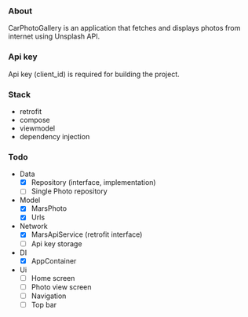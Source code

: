 ### About

CarPhotoGallery is an application that fetches and displays photos from internet using Unsplash API.

### Api key

Api key (client_id) is required for building the project.

### Stack

- retrofit
- compose
- viewmodel
- dependency injection

### Todo

- Data
    - [x] Repository (interface, implementation)
    - [ ] Single Photo repository
- Model
    - [x] MarsPhoto
    - [x] Urls
- Network
    - [x] MarsApiService (retrofit interface)
    - [ ] Api key storage
- DI
    - [x] AppContainer
- Ui
    - [ ] Home screen
    - [ ] Photo view screen
    - [ ] Navigation
    - [ ] Top bar